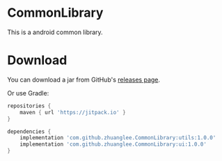 # CommonLibrary
This is a android common library.
 
# Download
You can download a jar from GitHub's [releases page](https://github.com/zhuanglee/CommonLibrary/releases).

Or use Gradle:
```groovy
repositories {
    maven { url 'https://jitpack.io' }
}

dependencies {
    implementation 'com.github.zhuanglee.CommonLibrary:utils:1.0.0'
    implementation 'com.github.zhuanglee.CommonLibrary:ui:1.0.0'
}
```
